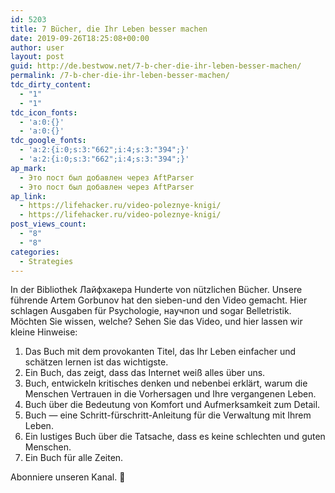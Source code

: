 ```yaml
---
id: 5203
title: 7 Bücher, die Ihr Leben besser machen
date: 2019-09-26T18:25:08+00:00
author: user
layout: post
guid: http://de.bestwow.net/7-b-cher-die-ihr-leben-besser-machen/
permalink: /7-b-cher-die-ihr-leben-besser-machen/
tdc_dirty_content:
  - "1"
  - "1"
tdc_icon_fonts:
  - 'a:0:{}'
  - 'a:0:{}'
tdc_google_fonts:
  - 'a:2:{i:0;s:3:"662";i:4;s:3:"394";}'
  - 'a:2:{i:0;s:3:"662";i:4;s:3:"394";}'
ap_mark:
  - Это пост был добавлен через AftParser
  - Это пост был добавлен через AftParser
ap_link:
  - https://lifehacker.ru/video-poleznye-knigi/
  - https://lifehacker.ru/video-poleznye-knigi/
post_views_count:
  - "8"
  - "8"
categories:
  - Strategies
---
```

In der Bibliothek Лайфхакера Hunderte von nützlichen Bücher. Unsere führende Artem Gorbunov hat den sieben-und den Video gemacht. Hier schlagen Ausgaben für Psychologie, научпоп und sogar Belletristik. Möchten Sie wissen, welche? Sehen Sie das Video, und hier lassen wir kleine Hinweise:

  1. Das Buch mit dem provokanten Titel, das Ihr Leben einfacher und schätzen lernen ist das wichtigste.
  2. Ein Buch, das zeigt, dass das Internet weiß alles über uns.
  3. Buch, entwickeln kritisches denken und nebenbei erklärt, warum die Menschen Vertrauen in die Vorhersagen und Ihre vergangenen Leben.
  4. Buch über die Bedeutung von Komfort und Aufmerksamkeit zum Detail.
  5. Buch — eine Schritt-fürschritt-Anleitung für die Verwaltung mit Ihrem Leben.
  6. Ein lustiges Buch über die Tatsache, dass es keine schlechten und guten Menschen.
  7. Ein Buch für alle Zeiten.

Abonniere unseren Kanal. 🤗